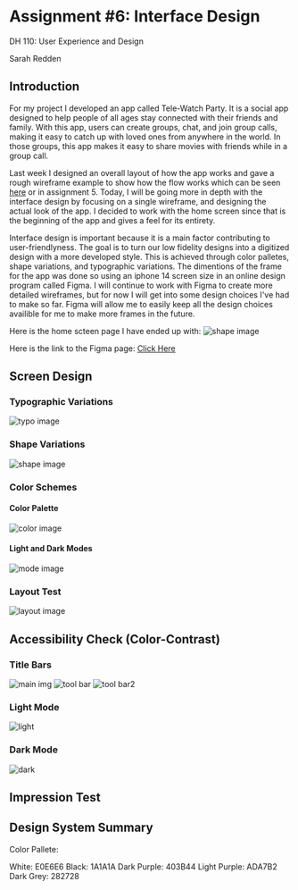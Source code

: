 # Assignment #6: Interface Design

DH 110: User Experience and Design

Sarah Redden


## Introduction
For my project I developed an app called Tele-Watch Party. It is a social app designed to help people of all ages stay connected with their friends and family. With this app, users can create groups, chat, and join group calls, making it easy to catch up with loved ones from anywhere in the world. In those groups, this app makes it easy to share movies with friends while in a group call. 

Last week I designed an overall layout of how the app works and gave a rough wireframe example to show how the flow works which can be seen [here](https://sarah398878.invisionapp.com/freehand/Proj-5-pObe8fZlr) or in assignment 5. Today, I will be going more in depth with the interface design by focusing on a single wireframe, and designing the actual look of the app. I decided to work with the home screen since that is the beginning of the app and gives a feel for its entirety. 

Interface design is important because it is a main factor contributing to user-friendlyness. The goal is to turn our low fidelity designs into a digitized design with a more developed style. This is achieved through color palletes, shape variations, and typographic variations. The dimentions of the frame for the app was done so using an iphone 14 screen size in an online design program called Figma. I will continue to work with Figma to create more detailed wireframes, but for now I will get into some design choices I've had to make so far. Figma will allow me to easily keep all the design choices availible for me to make more frames in the future.

Here is the home scteen page I have ended up with:
![shape image](home.png)

Here is the link to the Figma page: [Click Here](https://www.figma.com/file/XpgB9ePVOq22yYLQFRPqBN/Assignment-6-wireframe?type=design&node-id=0%3A1&t=cx0EaW5fx9dJsCzf-1)


## Screen Design

### Typographic Variations

![typo image](Typographic.png)

### Shape Variations

![shape image](shape.png)

### Color Schemes


#### Color Palette
![color image](color.png)

#### Light and Dark Modes
![mode image](mode.png)




### Layout Test

![layout image](layout.png)



## Accessibility Check (Color-Contrast)

### Title Bars
![main img](titlebar.png)
![tool bar](toolbar.png)
![tool bar2](toolbar2.png)

### Light Mode
![light](lightmode.png)

### Dark Mode
![dark](darkmode.png)



## Impression Test



## Design System Summary





Color Pallete:

White: E0E6E6
Black: 1A1A1A
Dark Purple: 403B44
Light Purple: ADA7B2
Dark Grey: 282728
